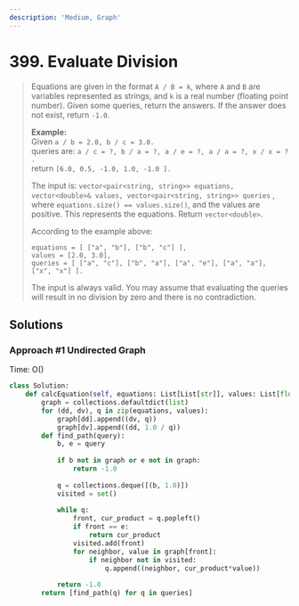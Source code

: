```yaml
---
description: 'Medium, Graph'
---
```


# 399. Evaluate Division

> Equations are given in the format `A / B = k`, where `A` and `B` are variables represented as strings, and `k` is a real number \(floating point number\). Given some queries, return the answers. If the answer does not exist, return `-1.0`.
>
> **Example:**  
> Given `a / b = 2.0, b / c = 3.0.`  
> queries are: `a / c = ?, b / a = ?, a / e = ?, a / a = ?, x / x = ? .`  
> return `[6.0, 0.5, -1.0, 1.0, -1.0 ].`
>
> The input is: `vector<pair<string, string>> equations, vector<double>& values, vector<pair<string, string>> queries` , where `equations.size() == values.size()`, and the values are positive. This represents the equations. Return `vector<double>`.
>
> According to the example above:
>
> ```text
> equations = [ ["a", "b"], ["b", "c"] ],
> values = [2.0, 3.0],
> queries = [ ["a", "c"], ["b", "a"], ["a", "e"], ["a", "a"], ["x", "x"] ]. 
> ```
>
> The input is always valid. You may assume that evaluating the queries will result in no division by zero and there is no contradiction.

## Solutions

### Approach \#1 Undirected Graph

Time: O\(\)

```python
class Solution:
    def calcEquation(self, equations: List[List[str]], values: List[float], queries: List[List[str]]) -> List[float]:
        graph = collections.defaultdict(list)
        for (dd, dv), q in zip(equations, values):
            graph[dd].append((dv, q))
            graph[dv].append((dd, 1.0 / q))
        def find_path(query):
            b, e = query
            
            if b not in graph or e not in graph:
                return -1.0
                
            q = collections.deque([(b, 1.0)])
            visited = set()
            
            while q:
                front, cur_product = q.popleft()
                if front == e:
                    return cur_product
                visited.add(front)
                for neighbor, value in graph[front]:
                    if neighbor not in visited:
                        q.append((neighbor, cur_product*value))
            
            return -1.0
        return [find_path(q) for q in queries]
```

